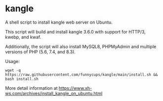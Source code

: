 # kangle
A shell script to install kangle web server on Ubuntu.

This script will build and install kangle 3.6.0 with support for HTTP/3, kwebp, and kwaf.

Additionally, the script will also install MySQL8, PHPMyAdmin and multiple versions of PHP (5.6, 7.4, and 8.3).

Usage:

```shell
wget -q https://raw.githubusercontent.com/funnycups/kangle/main/install.sh && bash install.sh
```
More detail information at https://www.xh-ws.com/archives/install_kangle_on_ubuntu.html
